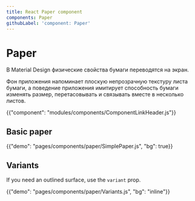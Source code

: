 ```yaml
---
title: React Paper component
components: Paper
githubLabel: 'component: Paper'
---
```


# Paper

<p class="description">В Material Design физические свойства бумаги переводятся на экран. </p>

Фон приложения напоминает плоскую непрозрачную текстуру листа бумаги, а поведение приложения имитирует способность бумаги изменять размер, перетасовывать и связывать вместе в несколько листов.

{{"component": "modules/components/ComponentLinkHeader.js"}}

## Basic paper

{{"demo": "pages/components/paper/SimplePaper.js", "bg": true}}

## Variants

If you need an outlined surface, use the `variant` prop.

{{"demo": "pages/components/paper/Variants.js", "bg": "inline"}}
